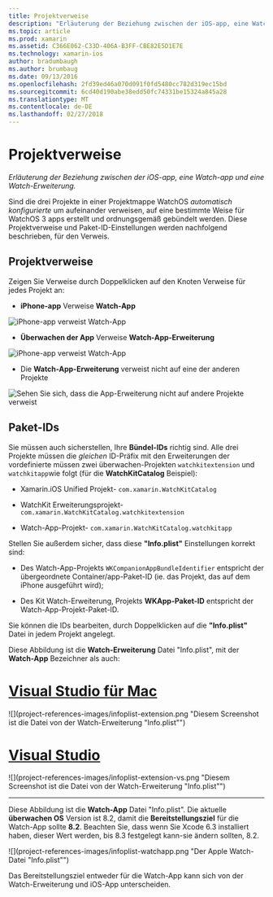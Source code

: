 ```yaml
---
title: Projektverweise
description: "Erläuterung der Beziehung zwischen der iOS-app, eine Watch-app und eine Watch-Erweiterung."
ms.topic: article
ms.prod: xamarin
ms.assetid: C366E062-C33D-406A-B3FF-CBE82E5D1E7E
ms.technology: xamarin-ios
author: bradumbaugh
ms.author: brumbaug
ms.date: 09/13/2016
ms.openlocfilehash: 2fd39ed46a070d091f0fd5480cc782d319ec15bd
ms.sourcegitcommit: 6cd40d190abe38edd50fc74331be15324a845a28
ms.translationtype: MT
ms.contentlocale: de-DE
ms.lasthandoff: 02/27/2018
---
```

# <a name="project-references"></a>Projektverweise

_Erläuterung der Beziehung zwischen der iOS-app, eine Watch-app und eine Watch-Erweiterung._

Sind die drei Projekte in einer Projektmappe WatchOS *automatisch konfigurierte* um aufeinander verweisen, auf eine bestimmte Weise für WatchOS 3 apps erstellt und ordnungsgemäß gebündelt werden. Diese Projektverweise und Paket-ID-Einstellungen werden nachfolgend beschrieben, für den Verweis.

## <a name="project-references"></a>Projektverweise

Zeigen Sie Verweise durch Doppelklicken auf den Knoten Verweise für jedes Projekt an:

- **iPhone-app** Verweise **Watch-App**

![](project-references-images/catalog-reference1.png "iPhone-app verweist Watch-App")

- **Überwachen der App** Verweise **Watch-App-Erweiterung**

![](project-references-images/catalog-reference2.png "iPhone-app verweist Watch-App")


 - Die **Watch-App-Erweiterung** verweist nicht auf eine der anderen Projekte

![](project-references-images/catalog-reference3.png "Sehen Sie sich, dass die App-Erweiterung nicht auf andere Projekte verweist")



## <a name="bundle-identifiers"></a>Paket-IDs

Sie müssen auch sicherstellen, Ihre **Bündel-IDs** richtig sind.
Alle drei Projekte müssen die *gleichen* ID-Präfix mit den Erweiterungen der vordefinierte müssen zwei überwachen-Projekten `watchkitextension` und `watchkitapp`wie folgt (für die **WatchKitCatalog** Beispiel):

 - Xamarin.iOS Unified Projekt- `com.xamarin.WatchKitCatalog`

 - WatchKit Erweiterungsprojekt- `com.xamarin.WatchKitCatalog.watchkitextension`

 - Watch-App-Projekt- `com.xamarin.WatchKitCatalog.watchkitapp`

Stellen Sie außerdem sicher, dass diese **"Info.plist"** Einstellungen korrekt sind:

 - Des Watch-App-Projekts `WKCompanionAppBundleIdentifier` entspricht der übergeordnete Container/app-Paket-ID (ie. das Projekt, das auf dem iPhone ausgeführt wird);

 - Des Kit Watch-Erweiterung, Projekts **WKApp-Paket-ID** entspricht der Watch-App-Projekt-Paket-ID.

Sie können die IDs bearbeiten, durch Doppelklicken auf die **"Info.plist"** Datei in jedem Projekt angelegt.

Diese Abbildung ist die **Watch-Erweiterung** Datei "Info.plist", mit der **Watch-App** Bezeichner als auch:

# <a name="visual-studio-for-mactabvsmac"></a>[Visual Studio für Mac](#tab/vsmac)
    
![](project-references-images/infoplist-extension.png "Diesem Screenshot ist die Datei von der Watch-Erweiterung "Info.plist"")

# <a name="visual-studiotabvswin"></a>[Visual Studio](#tab/vswin)
    
![](project-references-images/infoplist-extension-vs.png "Diesem Screenshot ist die Datei von der Watch-Erweiterung "Info.plist"")

-----

Diese Abbildung ist die **Watch-App** Datei "Info.plist".
Die aktuelle **überwachen OS** Version ist 8.2, damit die **Bereitstellungsziel** für die Watch-App sollte **8.2**. Beachten Sie, dass wenn Sie Xcode 6.3 installiert haben, dieser Wert werden, bis 8.3 festgelegt kann-sie ändern sollten, 8.2.

![](project-references-images/infoplist-watchapp.png "Der Apple Watch-Datei "Info.plist"")

Das Bereitstellungsziel entweder für die Watch-App kann sich von der Watch-Erweiterung und iOS-App unterscheiden.

